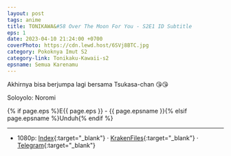 ```yaml
---
layout: post
tags: anime
title: TONIKAWA&#58 Over The Moon For You - S2E1 ID Subtitle
eps: 1
date: 2023-04-10 21:24:00 +0700
coverPhoto: https://cdn.lewd.host/6SVj8BTC.jpg
category: Pokoknya Imut S2
category-link: Tonikaku-Kawaii-s2
epsname: Semua Karenamu
---
```


Akhirnya bisa berjumpa lagi bersama Tsukasa-chan 😘😘

Soloyolo: Noromi

{% if page.eps %}E{{ page.eps }} - {{ page.epsname }}{% elsif page.epsname %}Unduh{% endif %}

---
- 1080p: [Index](https://bit.ly/43LbbRD){:target="_blank"} &middot; [KrakenFiles](https://krakenfiles.com/view/rSSB7chuGt/file.html){:target="_blank"} &middot; [Telegram](https://t.me/a1fansubweeklies/273){:target="_blank"}
